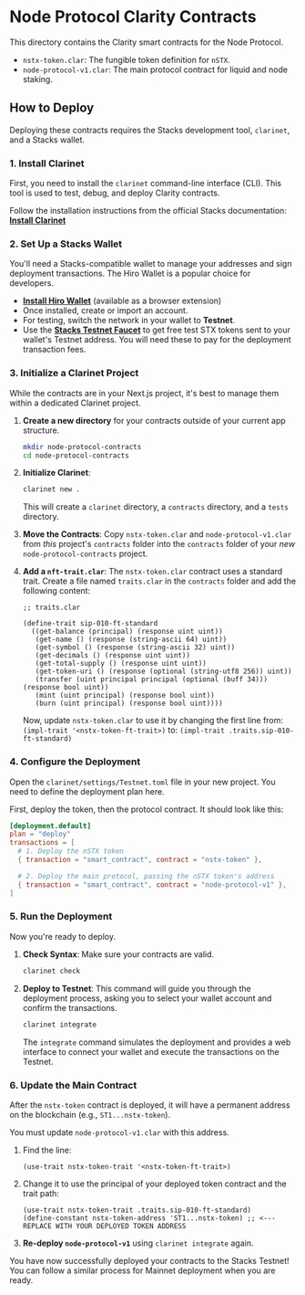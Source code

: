 # Node Protocol Clarity Contracts

This directory contains the Clarity smart contracts for the Node Protocol.

- `nstx-token.clar`: The fungible token definition for `nSTX`.
- `node-protocol-v1.clar`: The main protocol contract for liquid and node staking.

## How to Deploy

Deploying these contracts requires the Stacks development tool, `clarinet`, and a Stacks wallet.

### 1. Install Clarinet

First, you need to install the `clarinet` command-line interface (CLI). This tool is used to test, debug, and deploy Clarity contracts.

Follow the installation instructions from the official Stacks documentation:
[**Install Clarinet**](https://docs.stacks.co/clarity/install-clarinet)

### 2. Set Up a Stacks Wallet

You'll need a Stacks-compatible wallet to manage your addresses and sign deployment transactions. The Hiro Wallet is a popular choice for developers.

- [**Install Hiro Wallet**](https://www.hiro.so/wallet) (available as a browser extension)
- Once installed, create or import an account.
- For testing, switch the network in your wallet to **Testnet**.
- Use the [**Stacks Testnet Faucet**](https://faucet.stacks.co/) to get free test STX tokens sent to your wallet's Testnet address. You will need these to pay for the deployment transaction fees.

### 3. Initialize a Clarinet Project

While the contracts are in your Next.js project, it's best to manage them within a dedicated Clarinet project.

1.  **Create a new directory** for your contracts outside of your current app structure.
    ```bash
    mkdir node-protocol-contracts
    cd node-protocol-contracts
    ```

2.  **Initialize Clarinet**:
    ```bash
    clarinet new .
    ```
    This will create a `clarinet` directory, a `contracts` directory, and a `tests` directory.

3.  **Move the Contracts**: Copy `nstx-token.clar` and `node-protocol-v1.clar` from *this* project's `contracts` folder into the `contracts` folder of your *new* `node-protocol-contracts` project.

4.  **Add a `nft-trait.clar`**: The `nstx-token.clar` contract uses a standard trait. Create a file named `traits.clar` in the `contracts` folder and add the following content:
    ```clarity
    ;; traits.clar

    (define-trait sip-010-ft-standard
      ((get-balance (principal) (response uint uint))
       (get-name () (response (string-ascii 64) uint))
       (get-symbol () (response (string-ascii 32) uint))
       (get-decimals () (response uint uint))
       (get-total-supply () (response uint uint))
       (get-token-uri () (response (optional (string-utf8 256)) uint))
       (transfer (uint principal principal (optional (buff 34))) (response bool uint))
       (mint (uint principal) (response bool uint))
       (burn (uint principal) (response bool uint))))
    ```
    Now, update `nstx-token.clar` to use it by changing the first line from:
    `(impl-trait '<nstx-token-ft-trait>)`
    to:
    `(impl-trait .traits.sip-010-ft-standard)`

### 4. Configure the Deployment

Open the `clarinet/settings/Testnet.toml` file in your new project. You need to define the deployment plan here.

First, deploy the token, then the protocol contract. It should look like this:

```toml
[deployment.default]
plan = "deploy"
transactions = [
  # 1. Deploy the nSTX token
  { transaction = "smart_contract", contract = "nstx-token" },

  # 2. Deploy the main protocol, passing the nSTX token's address
  { transaction = "smart_contract", contract = "node-protocol-v1" },
]
```

### 5. Run the Deployment

Now you're ready to deploy.

1.  **Check Syntax**: Make sure your contracts are valid.
    ```bash
    clarinet check
    ```

2.  **Deploy to Testnet**: This command will guide you through the deployment process, asking you to select your wallet account and confirm the transactions.
    ```bash
    clarinet integrate
    ```
    The `integrate` command simulates the deployment and provides a web interface to connect your wallet and execute the transactions on the Testnet.

### 6. Update the Main Contract

After the `nstx-token` contract is deployed, it will have a permanent address on the blockchain (e.g., `ST1...nstx-token`).

You must update `node-protocol-v1.clar` with this address.

1.  Find the line:
    ```clarity
    (use-trait nstx-token-trait '<nstx-token-ft-trait>)
    ```
2.  Change it to use the principal of your deployed token contract and the trait path:
    ```clarity
    (use-trait nstx-token-trait .traits.sip-010-ft-standard)
    (define-constant nstx-token-address 'ST1...nstx-token) ;; <--- REPLACE WITH YOUR DEPLOYED TOKEN ADDRESS
    ```

3. **Re-deploy `node-protocol-v1`** using `clarinet integrate` again.

You have now successfully deployed your contracts to the Stacks Testnet! You can follow a similar process for Mainnet deployment when you are ready.
